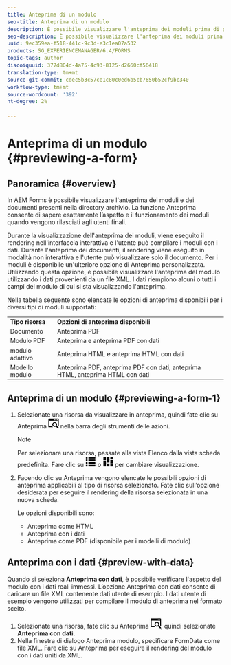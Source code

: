 ```yaml
---
title: Anteprima di un modulo
seo-title: Anteprima di un modulo
description: È possibile visualizzare l'anteprima dei moduli prima di pubblicarli o attivarli per assicurarsi che soddisfino le aspettative. Le opzioni di anteprima possono variare a seconda dei tipi di modulo supportati.
seo-description: È possibile visualizzare l'anteprima dei moduli prima di pubblicarli o attivarli per assicurarsi che soddisfino le aspettative. Le opzioni di anteprima possono variare a seconda dei tipi di modulo supportati.
uuid: 9ec359ea-f518-441c-9c3d-e3c1ea07a532
products: SG_EXPERIENCEMANAGER/6.4/FORMS
topic-tags: author
discoiquuid: 377d804d-4a75-4c93-8125-d2660cf56418
translation-type: tm+mt
source-git-commit: cdec5b3c57ce1c80c0ed6b5cb7650b52cf9bc340
workflow-type: tm+mt
source-wordcount: '392'
ht-degree: 2%

---
```



# Anteprima di un modulo {#previewing-a-form}

## Panoramica {#overview}

In  AEM Forms è possibile visualizzare l&#39;anteprima dei moduli e dei documenti presenti nella directory archivio. La funzione Anteprima consente di sapere esattamente l’aspetto e il funzionamento dei moduli quando vengono rilasciati agli utenti finali.

Durante la visualizzazione dell&#39;anteprima dei moduli, viene eseguito il rendering nell&#39;interfaccia interattiva e l&#39;utente può compilare i moduli con i dati. Durante l&#39;anteprima dei documenti, il rendering viene eseguito in modalità non interattiva e l&#39;utente può visualizzare solo il documento. Per i moduli è disponibile un&#39;ulteriore opzione di Anteprima personalizzata. Utilizzando questa opzione, è possibile visualizzare l&#39;anteprima del modulo utilizzando i dati provenienti da un file XML. I dati riempiono alcuni o tutti i campi del modulo di cui si sta visualizzando l&#39;anteprima.

Nella tabella seguente sono elencate le opzioni di anteprima disponibili per i diversi tipi di moduli supportati:

<table> 
 <tbody>
  <tr>
   <td><strong>Tipo risorsa</strong><br /> </td> 
   <td><strong>Opzioni di anteprima disponibili</strong><br /> </td> 
  </tr>
  <tr>
   <td>Documento</td> 
   <td>Anteprima PDF</td> 
  </tr>
  <tr>
   <td>Modulo PDF</td> 
   <td>Anteprima e anteprima PDF con dati<br /> </td> 
  </tr>
  <tr>
   <td>modulo adattivo</td> 
   <td>Anteprima HTML e anteprima HTML con dati</td> 
  </tr>
  <tr>
   <td>Modello modulo</td> 
   <td>Anteprima PDF, anteprima PDF con dati, anteprima HTML, anteprima HTML con dati<br /> </td> 
  </tr>
 </tbody>
</table>

## Anteprima di un modulo {#previewing-a-form-1}

1. Selezionate una risorsa da visualizzare in anteprima, quindi fate clic su Anteprima ![aem6forms_preview](assets/aem6forms_preview.png) nella barra degli strumenti delle azioni.

   >[!NOTE]
   >
   >Per selezionare una risorsa, passate alla vista Elenco dalla vista scheda predefinita. Fare clic su ![aem6forms_viewlist](assets/aem6forms_viewlist.png) o ![aem6forms_viewcard](assets/aem6forms_viewcard.png) per cambiare visualizzazione.

1. Facendo clic su Anteprima vengono elencate le possibili opzioni di anteprima applicabili al tipo di risorsa selezionato. Fate clic sull’opzione desiderata per eseguire il rendering della risorsa selezionata in una nuova scheda.

   Le opzioni disponibili sono:

   * Anteprima come HTML
   * Anteprima con i dati
   * Anteprima come PDF (disponibile per i modelli di modulo)

## Anteprima con i dati {#preview-with-data}

Quando si seleziona **Anteprima con dati**, è possibile verificare l&#39;aspetto del modulo con i dati reali immessi. L’opzione Anteprima con dati consente di caricare un file XML contenente dati utente di esempio. I dati utente di esempio vengono utilizzati per compilare il modulo di anteprima nel formato scelto.

1. Selezionate una risorsa, fate clic su Anteprima ![aem6forms_preview](assets/aem6forms_preview.png), quindi selezionate **Anteprima con dati**.
1. Nella finestra di dialogo Anteprima modulo, specificare FormData come file XML. Fare clic su Anteprima per eseguire il rendering del modulo con i dati uniti da XML.

